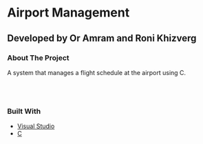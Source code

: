 # Airport Management


## Developed by Or Amram and Roni Khizverg

### About The Project

A system that manages a flight schedule at the airport
using C.

<br />
<br />

### Built With

* [Visual Studio](https://visualstudio.microsoft.com/)
* [C](https://docs.microsoft.com/en-us/dotnet/csharp/)

